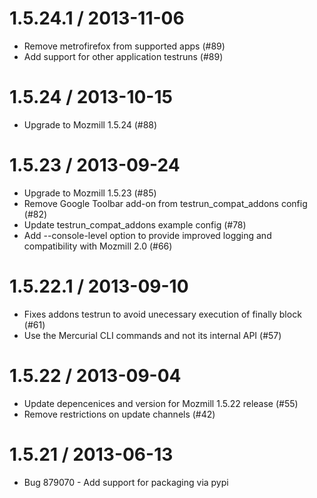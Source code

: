 1.5.24.1 / 2013-11-06
=====================

  * Remove metrofirefox from supported apps (#89)
  * Add support for other application testruns (#89)

1.5.24 / 2013-10-15
===================

  * Upgrade to Mozmill 1.5.24 (#88)

1.5.23 / 2013-09-24
===================

  * Upgrade to Mozmill 1.5.23 (#85)
  * Remove Google Toolbar add-on from testrun_compat_addons config (#82)
  * Update testrun_compat_addons example config (#78)
  * Add --console-level option to provide improved logging and compatibility with Mozmill 2.0 (#66)

1.5.22.1 / 2013-09-10
=====================

  * Fixes addons testrun to avoid unecessary execution of finally block (#61)
  * Use the Mercurial CLI commands and not its internal API (#57)

1.5.22 / 2013-09-04
===================

  * Update depencenices and version for Mozmill 1.5.22 release (#55)
  * Remove restrictions on update channels (#42)

1.5.21 / 2013-06-13
===================

  * Bug 879070 - Add support for packaging via pypi
